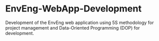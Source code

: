# EnvEng-WebApp-Development
Development of the EnvEng web application using 5S methodology for project management and Data-Oriented Programming (DOP) for development.
